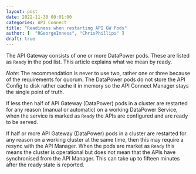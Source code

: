 ```yaml
---
layout: post
date: 2022-11-30 00:01:00
categories: API Connect
title: "Readiness when restarting API GW Pods"
author: [  "RGeorgeInness", "ChrisPhillips" ]
draft: true
---
```


The API Gateway consists of one or more DataPower pods. These are listed as `Ready` in the pod list. This article explains what we mean by ready.

<!--more-->

*Note:* The recommendation is never to use two, rather one or three because of the requirements for quorum. The DataPower pods do not store the API Config to disk rather cache it in memory so the API Connect Manager stays the single point of truth.


If less then half of API Gateway (DataPower) pods in a cluster are restarted for any reason (manual or automatic) on a working DataPower Service, when the service is marked as `Ready` the APIs are configured and are ready to be served.

If half or more API Gateway (DataPower) pods in a cluster are restarted for any reason on a working cluster at the same time, then this may require a resync with the API Manager. When the pods are market as `Ready` this means the cluster is operational but does not mean that the APIs have synchronised from the API Manager. This can take up to fifteen minutes after the ready state is reported.
